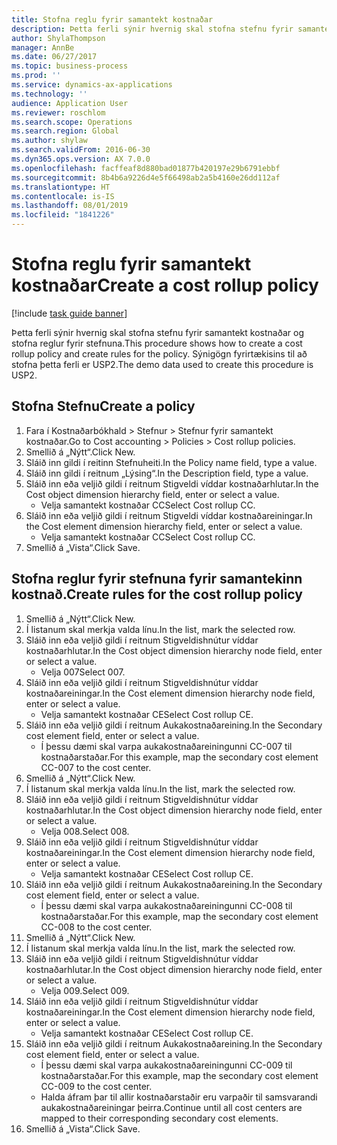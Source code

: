 ```yaml
---
title: Stofna reglu fyrir samantekt kostnaðar
description: Þetta ferli sýnir hvernig skal stofna stefnu fyrir samantekt kostnaðar og stofna reglur fyrir stefnuna.
author: ShylaThompson
manager: AnnBe
ms.date: 06/27/2017
ms.topic: business-process
ms.prod: ''
ms.service: dynamics-ax-applications
ms.technology: ''
audience: Application User
ms.reviewer: roschlom
ms.search.scope: Operations
ms.search.region: Global
ms.author: shylaw
ms.search.validFrom: 2016-06-30
ms.dyn365.ops.version: AX 7.0.0
ms.openlocfilehash: facffeaf8d880bad01877b420197e29b6791ebbf
ms.sourcegitcommit: 8b4b6a9226d4e5f66498ab2a5b4160e26dd112af
ms.translationtype: HT
ms.contentlocale: is-IS
ms.lasthandoff: 08/01/2019
ms.locfileid: "1841226"
---
```

# <a name="create-a-cost-rollup-policy"></a><span data-ttu-id="808b1-103">Stofna reglu fyrir samantekt kostnaðar</span><span class="sxs-lookup"><span data-stu-id="808b1-103">Create a cost rollup policy</span></span>

[!include [task guide banner](../../includes/task-guide-banner.md)]

<span data-ttu-id="808b1-104">Þetta ferli sýnir hvernig skal stofna stefnu fyrir samantekt kostnaðar og stofna reglur fyrir stefnuna.</span><span class="sxs-lookup"><span data-stu-id="808b1-104">This procedure shows how to create a cost rollup policy and create rules for the policy.</span></span> <span data-ttu-id="808b1-105">Sýnigögn fyrirtækisins til að stofna þetta ferli er USP2.</span><span class="sxs-lookup"><span data-stu-id="808b1-105">The demo data used to create this procedure is USP2.</span></span>


## <a name="create-a-policy"></a><span data-ttu-id="808b1-106">Stofna Stefnu</span><span class="sxs-lookup"><span data-stu-id="808b1-106">Create a policy</span></span>
1. <span data-ttu-id="808b1-107">Fara í Kostnaðarbókhald > Stefnur > Stefnur fyrir samantekt kostnaðar.</span><span class="sxs-lookup"><span data-stu-id="808b1-107">Go to Cost accounting > Policies > Cost rollup policies.</span></span>
2. <span data-ttu-id="808b1-108">Smellið á „Nýtt“.</span><span class="sxs-lookup"><span data-stu-id="808b1-108">Click New.</span></span>
3. <span data-ttu-id="808b1-109">Sláið inn gildi í reitinn Stefnuheiti.</span><span class="sxs-lookup"><span data-stu-id="808b1-109">In the Policy name field, type a value.</span></span>
4. <span data-ttu-id="808b1-110">Sláið inn gildi í reitnum „Lýsing“.</span><span class="sxs-lookup"><span data-stu-id="808b1-110">In the Description field, type a value.</span></span>
5. <span data-ttu-id="808b1-111">Sláið inn eða veljið gildi í reitnum Stigveldi víddar kostnaðarhlutar.</span><span class="sxs-lookup"><span data-stu-id="808b1-111">In the Cost object dimension hierarchy field, enter or select a value.</span></span>
    * <span data-ttu-id="808b1-112">Velja samantekt kostnaðar CC</span><span class="sxs-lookup"><span data-stu-id="808b1-112">Select Cost rollup CC.</span></span>  
6. <span data-ttu-id="808b1-113">Sláið inn eða veljið gildi í reitnum Stigveldi víddar kostnaðareiningar.</span><span class="sxs-lookup"><span data-stu-id="808b1-113">In the Cost element dimension hierarchy field, enter or select a value.</span></span>
    * <span data-ttu-id="808b1-114">Velja samantekt kostnaðar CC</span><span class="sxs-lookup"><span data-stu-id="808b1-114">Select Cost rollup CC.</span></span>  
7. <span data-ttu-id="808b1-115">Smellið á „Vista“.</span><span class="sxs-lookup"><span data-stu-id="808b1-115">Click Save.</span></span>

## <a name="create-rules-for-the-cost-rollup-policy"></a><span data-ttu-id="808b1-116">Stofna reglur fyrir stefnuna fyrir samantekinn kostnað.</span><span class="sxs-lookup"><span data-stu-id="808b1-116">Create rules for the cost rollup policy</span></span>
1. <span data-ttu-id="808b1-117">Smellið á „Nýtt“.</span><span class="sxs-lookup"><span data-stu-id="808b1-117">Click New.</span></span>
2. <span data-ttu-id="808b1-118">Í listanum skal merkja valda línu.</span><span class="sxs-lookup"><span data-stu-id="808b1-118">In the list, mark the selected row.</span></span>
3. <span data-ttu-id="808b1-119">Sláið inn eða veljið gildi í reitnum Stigveldishnútur víddar kostnaðarhlutar.</span><span class="sxs-lookup"><span data-stu-id="808b1-119">In the Cost object dimension hierarchy node field, enter or select a value.</span></span>
    * <span data-ttu-id="808b1-120">Velja 007</span><span class="sxs-lookup"><span data-stu-id="808b1-120">Select 007.</span></span>  
4. <span data-ttu-id="808b1-121">Sláið inn eða veljið gildi í reitnum Stigveldishnútur víddar kostnaðareiningar.</span><span class="sxs-lookup"><span data-stu-id="808b1-121">In the Cost element dimension hierarchy node field, enter or select a value.</span></span>
    * <span data-ttu-id="808b1-122">Velja samantekt kostnaðar CE</span><span class="sxs-lookup"><span data-stu-id="808b1-122">Select Cost rollup CE.</span></span>  
5. <span data-ttu-id="808b1-123">Sláið inn eða veljið gildi í reitnum Aukakostnaðareining.</span><span class="sxs-lookup"><span data-stu-id="808b1-123">In the Secondary cost element field, enter or select a value.</span></span>
    * <span data-ttu-id="808b1-124">Í þessu dæmi skal varpa aukakostnaðareiningunni CC-007 til kostnaðarstaðar.</span><span class="sxs-lookup"><span data-stu-id="808b1-124">For this example, map the secondary cost element CC-007 to the cost center.</span></span>  
6. <span data-ttu-id="808b1-125">Smellið á „Nýtt“.</span><span class="sxs-lookup"><span data-stu-id="808b1-125">Click New.</span></span>
7. <span data-ttu-id="808b1-126">Í listanum skal merkja valda línu.</span><span class="sxs-lookup"><span data-stu-id="808b1-126">In the list, mark the selected row.</span></span>
8. <span data-ttu-id="808b1-127">Sláið inn eða veljið gildi í reitnum Stigveldishnútur víddar kostnaðarhlutar.</span><span class="sxs-lookup"><span data-stu-id="808b1-127">In the Cost object dimension hierarchy node field, enter or select a value.</span></span>
    * <span data-ttu-id="808b1-128">Velja 008.</span><span class="sxs-lookup"><span data-stu-id="808b1-128">Select 008.</span></span>  
9. <span data-ttu-id="808b1-129">Sláið inn eða veljið gildi í reitnum Stigveldishnútur víddar kostnaðareiningar.</span><span class="sxs-lookup"><span data-stu-id="808b1-129">In the Cost element dimension hierarchy node field, enter or select a value.</span></span>
    * <span data-ttu-id="808b1-130">Velja samantekt kostnaðar CE</span><span class="sxs-lookup"><span data-stu-id="808b1-130">Select Cost rollup CE.</span></span>  
10. <span data-ttu-id="808b1-131">Sláið inn eða veljið gildi í reitnum Aukakostnaðareining.</span><span class="sxs-lookup"><span data-stu-id="808b1-131">In the Secondary cost element field, enter or select a value.</span></span>
    * <span data-ttu-id="808b1-132">Í þessu dæmi skal varpa aukakostnaðareiningunni CC-008 til kostnaðarstaðar.</span><span class="sxs-lookup"><span data-stu-id="808b1-132">For this example, map the secondary cost element CC-008 to the cost center.</span></span>  
11. <span data-ttu-id="808b1-133">Smellið á „Nýtt“.</span><span class="sxs-lookup"><span data-stu-id="808b1-133">Click New.</span></span>
12. <span data-ttu-id="808b1-134">Í listanum skal merkja valda línu.</span><span class="sxs-lookup"><span data-stu-id="808b1-134">In the list, mark the selected row.</span></span>
13. <span data-ttu-id="808b1-135">Sláið inn eða veljið gildi í reitnum Stigveldishnútur víddar kostnaðarhlutar.</span><span class="sxs-lookup"><span data-stu-id="808b1-135">In the Cost object dimension hierarchy node field, enter or select a value.</span></span>
    * <span data-ttu-id="808b1-136">Velja 009.</span><span class="sxs-lookup"><span data-stu-id="808b1-136">Select 009.</span></span>  
14. <span data-ttu-id="808b1-137">Sláið inn eða veljið gildi í reitnum Stigveldishnútur víddar kostnaðareiningar.</span><span class="sxs-lookup"><span data-stu-id="808b1-137">In the Cost element dimension hierarchy node field, enter or select a value.</span></span>
    * <span data-ttu-id="808b1-138">Velja samantekt kostnaðar CE</span><span class="sxs-lookup"><span data-stu-id="808b1-138">Select Cost rollup CE.</span></span>  
15. <span data-ttu-id="808b1-139">Sláið inn eða veljið gildi í reitnum Aukakostnaðareining.</span><span class="sxs-lookup"><span data-stu-id="808b1-139">In the Secondary cost element field, enter or select a value.</span></span>
    * <span data-ttu-id="808b1-140">Í þessu dæmi skal varpa aukakostnaðareiningunni CC-009 til kostnaðarstaðar.</span><span class="sxs-lookup"><span data-stu-id="808b1-140">For this example, map the secondary cost element CC-009 to the cost center.</span></span>  
    * <span data-ttu-id="808b1-141">Halda áfram þar til allir kostnaðarstaðir eru varpaðir til samsvarandi aukakostnaðareiningar þeirra.</span><span class="sxs-lookup"><span data-stu-id="808b1-141">Continue until all cost centers are mapped to their corresponding secondary cost elements.</span></span>  
16. <span data-ttu-id="808b1-142">Smellið á „Vista“.</span><span class="sxs-lookup"><span data-stu-id="808b1-142">Click Save.</span></span>

